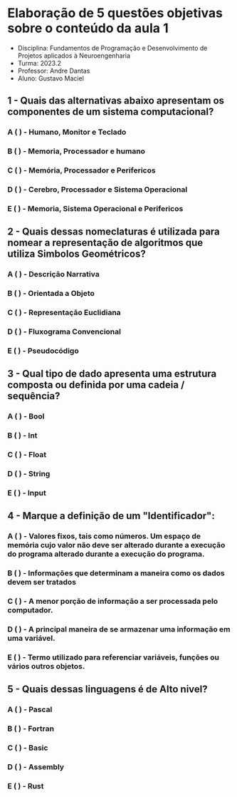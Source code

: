 # Elaboração de 5 questões objetivas sobre o conteúdo da aula 1

  * Disciplina: Fundamentos de Programação e Desenvolvimento de Projetos aplicados à Neuroengenharia
  * Turma: 2023.2
  * Professor: Andre Dantas
  * Aluno: Gustavo Maciel


## 1 - Quais das alternativas abaixo apresentam os componentes de um sistema computacional?

### A (  ) - Humano, Monitor e Teclado
### B (  ) - Memoria, Processador e humano
### C (  ) - Memória, Processador e Perifericos
### D (  ) - Cerebro, Processador e Sistema Operacional
### E (  ) - Memoria, Sistema Operacional e Perifericos


## 2 - Quais dessas nomeclaturas é utilizada para nomear a representação de algoritmos que utiliza Simbolos Geométricos?

### A (  ) - Descrição Narrativa
### B (  ) - Orientada a Objeto
### C (  ) - Representação Euclidiana
### D (  ) - Fluxograma Convencional
### E (  ) - Pseudocódigo

## 3 - Qual tipo de dado apresenta uma estrutura composta ou definida por uma cadeia / sequência?

### A (  ) - Bool
### B (  ) - Int
### C (  ) - Float
### D (  ) - String
### E (  ) - Input

## 4 - Marque a definição de um "Identificador":

### A (  ) - Valores fixos, tais como números. Um espaço de memória cujo valor não deve ser alterado durante a execução do programa alterado durante a execução do programa.
### B (  ) - Informações que determinam a maneira como os dados devem ser tratados 
### C (  ) - A menor porção de informação a ser processada pelo computador.
### D (  ) - A principal maneira de se armazenar uma informação em uma variável.
### E (  ) - Termo utilizado para referenciar variáveis, funções ou vários outros objetos.

## 5 - Quais dessas linguagens é de Alto nivel?

### A (  ) - Pascal
### B (  ) - Fortran
### C (  ) - Basic
### D (  ) - Assembly
### E (  ) - Rust
